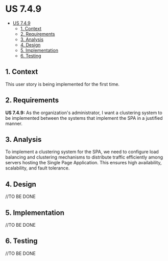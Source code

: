 # US 7.4.9

<!-- TOC -->
- [US 7.4.9](#us-749)
  - [1. Context](#1-context)
  - [2. Requirements](#2-requirements)
  - [3. Analysis](#3-analysis)
  - [4. Design](#4-design)
  - [5. Implementation](#5-implementation)
  - [6. Testing](#6-testing)
<!-- TOC -->


## 1. Context

This user story is being implemented for the first time.

## 2. Requirements

**US 7.4.9:** As the organization's administrator, I want a clustering system to be implemented between the systems that implement the SPA in a  justified manner.

## 3. Analysis

To implement a clustering system for the SPA, we need to configure load balancing and clustering mechanisms to distribute traffic efficiently among servers hosting the Single Page Application. This ensures high availability, scalability, and fault tolerance.

## 4. Design

//TO BE DONE

## 5. Implementation

//TO BE DONE

## 6. Testing

//TO BE DONE
